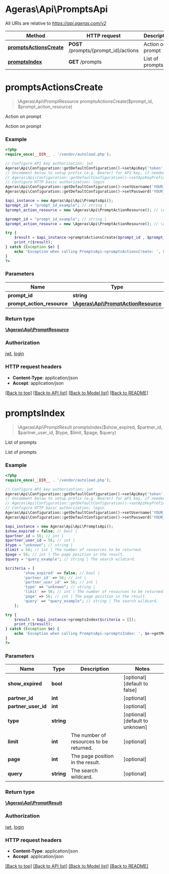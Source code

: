 # Ageras\Api\PromptsApi

All URIs are relative to *https://api.ageras.com/v2*

Method | HTTP request | Description
------------- | ------------- | -------------
[**promptsActionsCreate**](PromptsApi.md#promptsActionsCreate) | **POST** /prompts/{prompt_id}/actions | Action on prompt
[**promptsIndex**](PromptsApi.md#promptsIndex) | **GET** /prompts | List of prompts


# **promptsActionsCreate**
> \Ageras\Api\PromptResource promptsActionsCreate($prompt_id, $prompt_action_resource)

Action on prompt

Action on prompt

### Example
```php
<?php
require_once(__DIR__ . '/vendor/autoload.php');

// Configure API key authorization: jwt
Ageras\Api\Configuration::getDefaultConfiguration()->setApiKey('token', 'YOUR_API_KEY');
// Uncomment below to setup prefix (e.g. Bearer) for API key, if needed
// Ageras\Api\Configuration::getDefaultConfiguration()->setApiKeyPrefix('token', 'Bearer');
// Configure HTTP basic authorization: login
Ageras\Api\Configuration::getDefaultConfiguration()->setUsername('YOUR_USERNAME');
Ageras\Api\Configuration::getDefaultConfiguration()->setPassword('YOUR_PASSWORD');

$api_instance = new Ageras\Api\Api\PromptsApi();
$prompt_id = "prompt_id_example"; // string | 
$prompt_action_resource = new \Ageras\Api\PromptActionResource(); // \Ageras\Api\PromptActionResource | 

$prompt_id = "prompt_id_example"; // string | 
$prompt_action_resource = new \Ageras\Api\PromptActionResource(); // \Ageras\Api\PromptActionResource | 

try {
    $result = $api_instance->promptsActionsCreate($prompt_id , $prompt_action_resource);
    print_r($result);
} catch (Exception $e) {
    echo 'Exception when calling PromptsApi->promptsActionsCreate: ', $e->getMessage(), PHP_EOL;
}
?>
```

### Parameters

Name | Type | Description  | Notes
------------- | ------------- | ------------- | -------------
 **prompt_id** | **string**|  |
 **prompt_action_resource** | [**\Ageras\Api\PromptActionResource**](../Model/\Ageras\Api\PromptActionResource.md)|  |

### Return type

[**\Ageras\Api\PromptResource**](../Model/PromptResource.md)

### Authorization

[jwt](../../README.md#jwt), [login](../../README.md#login)

### HTTP request headers

 - **Content-Type**: application/json
 - **Accept**: application/json

[[Back to top]](#) [[Back to API list]](../../README.md#documentation-for-api-endpoints) [[Back to Model list]](../../README.md#documentation-for-models) [[Back to README]](../../README.md)

# **promptsIndex**
> \Ageras\Api\PromptResult promptsIndex($show_expired, $partner_id, $partner_user_id, $type, $limit, $page, $query)

List of prompts

List of prompts

### Example
```php
<?php
require_once(__DIR__ . '/vendor/autoload.php');

// Configure API key authorization: jwt
Ageras\Api\Configuration::getDefaultConfiguration()->setApiKey('token', 'YOUR_API_KEY');
// Uncomment below to setup prefix (e.g. Bearer) for API key, if needed
// Ageras\Api\Configuration::getDefaultConfiguration()->setApiKeyPrefix('token', 'Bearer');
// Configure HTTP basic authorization: login
Ageras\Api\Configuration::getDefaultConfiguration()->setUsername('YOUR_USERNAME');
Ageras\Api\Configuration::getDefaultConfiguration()->setPassword('YOUR_PASSWORD');

$api_instance = new Ageras\Api\Api\PromptsApi();
$show_expired = false; // bool | 
$partner_id = 56; // int | 
$partner_user_id = 56; // int | 
$type = "unknown"; // string | 
$limit = 56; // int | The number of resources to be returned.
$page = 56; // int | The page position in the result.
$query = "query_example"; // string | The search wildcard.

$criteria = [
        'show_expired' => false; // bool | 
        'partner_id' => 56; // int | 
        'partner_user_id' => 56; // int | 
        'type' => "unknown"; // string | 
        'limit' => 56; // int | The number of resources to be returned.
        'page' => 56; // int | The page position in the result.
        'query' => "query_example"; // string | The search wildcard.
    ];

try {
    $result = $api_instance->promptsIndex($criteria = []);
    print_r($result);
} catch (Exception $e) {
    echo 'Exception when calling PromptsApi->promptsIndex: ', $e->getMessage(), PHP_EOL;
}
?>
```

### Parameters

Name | Type | Description  | Notes
------------- | ------------- | ------------- | -------------
 **show_expired** | **bool**|  | [optional] [default to false]
 **partner_id** | **int**|  | [optional]
 **partner_user_id** | **int**|  | [optional]
 **type** | **string**|  | [optional] [default to unknown]
 **limit** | **int**| The number of resources to be returned. | [optional]
 **page** | **int**| The page position in the result. | [optional]
 **query** | **string**| The search wildcard. | [optional]

### Return type

[**\Ageras\Api\PromptResult**](../Model/PromptResult.md)

### Authorization

[jwt](../../README.md#jwt), [login](../../README.md#login)

### HTTP request headers

 - **Content-Type**: application/json
 - **Accept**: application/json

[[Back to top]](#) [[Back to API list]](../../README.md#documentation-for-api-endpoints) [[Back to Model list]](../../README.md#documentation-for-models) [[Back to README]](../../README.md)

